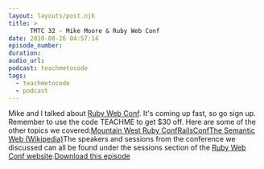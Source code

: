 ```yaml
---
layout: layouts/post.njk
title: >
      TMTC 32 - Mike Moore & Ruby Web Conf
date: 2010-08-26 04:57:14
episode_number: 
duration: 
audio_url: 
podcast: teachmetocode
tags: 
  - teachmetocode
  - podcast
---
```


Mike and I talked about [Ruby Web Conf](http://rubywebconf.org/). It's coming up fast, so go sign up. Remember to use the code TEACHME to get $30 off. Here are some of the other topics we covered:[Mountain West Ruby Conf](http://mtnwestrubyconf.org)[RailsConf](http://railsconf.org)[The Semantic Web (Wikipedia)](http://en.wikipedia.org/wiki/Semantic_Web)The speakers and sessions from the conference we discussed can all be found under the sessions section of the [Ruby Web Conf website](http://rubywebconf.org).[Download this episode](http://traffic.libsyn.com/charlesmaxwood/TMTC_32_-_Mike_Moore_and_Ruby_Web_Conf.mp3)


